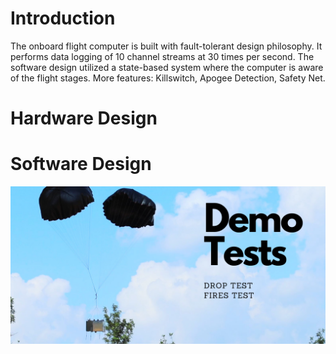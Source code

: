 # Introduction
The onboard flight computer is built with fault-tolerant design philosophy. It performs data logging of 10 channel streams at 30 times per second. The software design utilized a state-based system where the computer is aware of the flight stages. More features: Killswitch, Apogee Detection, Safety Net.

# Hardware Design

# Software Design


![image](/img/4.png)